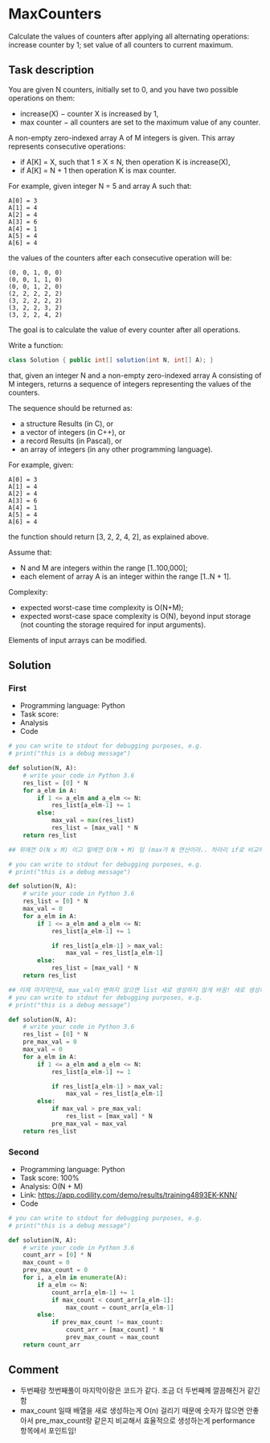 # MaxCounters

Calculate the values of counters after applying all alternating operations: increase counter by 1; set value of all counters to current maximum.

## Task description

You are given N counters, initially set to 0, and you have two possible operations on them:

* increase(X) − counter X is increased by 1,
* max counter − all counters are set to the maximum value of any counter.

A non-empty zero-indexed array A of M integers is given. This array represents consecutive operations:

* if A[K] = X, such that 1 ≤ X ≤ N, then operation K is increase(X),
* if A[K] = N + 1 then operation K is max counter.

For example, given integer N = 5 and array A such that:

    A[0] = 3
    A[1] = 4
    A[2] = 4
    A[3] = 6
    A[4] = 1
    A[5] = 4
    A[6] = 4

the values of the counters after each consecutive operation will be:

    (0, 0, 1, 0, 0)
    (0, 0, 1, 1, 0)
    (0, 0, 1, 2, 0)
    (2, 2, 2, 2, 2)
    (3, 2, 2, 2, 2)
    (3, 2, 2, 3, 2)
    (3, 2, 2, 4, 2)

The goal is to calculate the value of every counter after all operations.

Write a function:

```java
class Solution { public int[] solution(int N, int[] A); }
```

that, given an integer N and a non-empty zero-indexed array A consisting of M integers, returns a sequence of integers representing the values of the counters.

The sequence should be returned as:

* a structure Results (in C), or
* a vector of integers (in C++), or
* a record Results (in Pascal), or
* an array of integers (in any other programming language).

For example, given:

    A[0] = 3
    A[1] = 4
    A[2] = 4
    A[3] = 6
    A[4] = 1
    A[5] = 4
    A[6] = 4

the function should return [3, 2, 2, 4, 2], as explained above.

Assume that:

* N and M are integers within the range [1..100,000];
* each element of array A is an integer within the range [1..N + 1].

Complexity:

* expected worst-case time complexity is O(N+M);
* expected worst-case space complexity is O(N), beyond input storage (not counting the storage required for input arguments).

Elements of input arrays can be modified.

## Solution

### First

* Programming language: Python
* Task score:
* Analysis
* Code

```python
# you can write to stdout for debugging purposes, e.g.
# print("this is a debug message")

def solution(N, A):
    # write your code in Python 3.6
    res_list = [0] * N
    for a_elm in A:
        if 1 <= a_elm and a_elm <= N:
            res_list[a_elm-1] += 1
        else:
            max_val = max(res_list)
            res_list = [max_val] * N
    return res_list

## 위에껀 O(N x M) 이고 밑에껀 O(N + M) 임 (max가 N 연산이라.. 차라리 if로 비교해가는게 낫긴함)

# you can write to stdout for debugging purposes, e.g.
# print("this is a debug message")

def solution(N, A):
    # write your code in Python 3.6
    res_list = [0] * N
    max_val = 0
    for a_elm in A:
        if 1 <= a_elm and a_elm <= N:
            res_list[a_elm-1] += 1

            if res_list[a_elm-1] > max_val:
                max_val = res_list[a_elm-1]
        else:
            res_list = [max_val] * N
    return res_list

## 이제 마지막인데, max_val이 변하지 않으면 list 새로 생성하지 않게 바꿈! 새로 생성하는것도 O(n)이라서.. 연산이 크기 때문
# you can write to stdout for debugging purposes, e.g.
# print("this is a debug message")

def solution(N, A):
    # write your code in Python 3.6
    res_list = [0] * N
    pre_max_val = 0
    max_val = 0
    for a_elm in A:
        if 1 <= a_elm and a_elm <= N:
            res_list[a_elm-1] += 1

            if res_list[a_elm-1] > max_val:
                max_val = res_list[a_elm-1]
        else:
            if max_val > pre_max_val:
                res_list = [max_val] * N
            pre_max_val = max_val
    return res_list
```

### Second

* Programming language: Python
* Task score: 100%
* Analysis: O(N + M)
* Link: https://app.codility.com/demo/results/training4893EK-KNN/
* Code

```python
# you can write to stdout for debugging purposes, e.g.
# print("this is a debug message")

def solution(N, A):
    # write your code in Python 3.6
    count_arr = [0] * N
    max_count = 0
    prev_max_count = 0
    for i, a_elm in enumerate(A):
        if a_elm <= N:
            count_arr[a_elm-1] += 1
            if max_count < count_arr[a_elm-1]:
                max_count = count_arr[a_elm-1]
        else:
            if prev_max_count != max_count:
                count_arr = [max_count] * N
                prev_max_count = max_count
    return count_arr
```




## Comment
- 두번째랑 첫번째풀이 마지막이랑은 코드가 같다. 조금 더 두번째께 깔끔해진거 같긴함
- max_count 일때 배열을 새로 생성하는게 O(n) 걸리기 때문에 숫자가 많으면 안좋아서 pre_max_count랑 같은지 비교해서 효율적으로 생성하는게 performance 항목에서 포인트임!